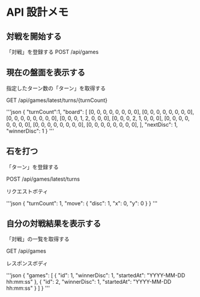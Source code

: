 # API 設計メモ

## 対戦を開始する

「対戦」を登録する
POST  /api/games

## 現在の盤面を表示する

指定したターン数の「ターン」を取得する

GET /api/games/latest/turns/{turnCount}

'''json
{
  "turnCount":1,
  "board": [
    [0, 0, 0, 0, 0, 0, 0, 0],
    [0, 0, 0, 0, 0, 0, 0, 0],
    [0, 0, 0, 0, 0, 0, 0, 0],
    [0, 0, 0, 1, 2, 0, 0, 0],
    [0, 0, 0, 2, 1, 0, 0, 0],
    [0, 0, 0, 0, 0, 0, 0, 0],
    [0, 0, 0, 0, 0, 0, 0, 0],
    [0, 0, 0, 0, 0, 0, 0, 0],
  ],
  "nextDisc": 1,
  "winnerDisc": 1
}
'''

## 石を打つ

 「ターン」を登録する

POST /api/games/latest/turns

リクエストボティ

'''json
{
  "turnCount": 1,
  "move": {
    "disc": 1,
    "x": 0,
    "y": 0
  }
}
'''

## 自分の対戦結果を表示する

 「対戦」の一覧を取得する

 GET /api/games

レスポンスボディ

'''json
{
  "games": [
  {
      "id": 1,
    "winnerDisc": 1,
    "startedAt": "YYYY-MM-DD hh:mm:ss"
  },
  {
    "id": 2,
    "winnerDisc": 1,
    "startedAt": "YYYY-MM-DD hh:mm:ss"
  }
  ]
}
'''
